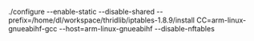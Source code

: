 ./configure --enable-static --disable-shared --prefix=/home/dl/workspace/thridlib/iptables-1.8.9/install CC=arm-linux-gnueabihf-gcc --host=arm-linux-gnueabihf --disable-nftables
